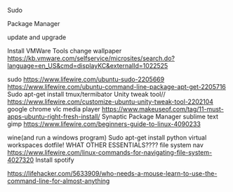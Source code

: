 Sudo

Package Manager

update and upgrade

Install VMWare Tools
change wallpaper
https://kb.vmware.com/selfservice/microsites/search.do?language=en_US&cmd=displayKC&externalId=1022525

sudo https://www.lifewire.com/ubuntu-sudo-2205669
https://www.lifewire.com/ubuntu-command-line-package-apt-get-2205716
Sudo apt-get install tmux/termibator
Unity tweak tool// https://www.lifewire.com/customize-ubuntu-unity-tweak-tool-2202104
google chrome
vlc media player
https://www.makeuseof.com/tag/11-must-apps-ubuntu-right-fresh-install/
 Synaptic Package Manager
 sublime text
 gimp
 https://www.lifewire.com/beginners-guide-to-linux-4090233
 
 
 wine(and run a windows program)
Sudo apt-get install python
virtual workspaces
dotfile!
WHAT OTHER ESSENTIALS????
file system nav
https://www.lifewire.com/linux-commands-for-navigating-file-system-4027320
Install spotify

https://lifehacker.com/5633909/who-needs-a-mouse-learn-to-use-the-command-line-for-almost-anything

